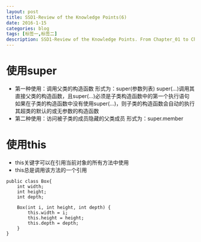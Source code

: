 ```yaml
---
layout: post
title: SSD1-Review of the Knowledge Points(6)
date: 2016-1-15
categories: blog
tags: [标签一,标签二]
description: SSD1-Review of the Knowledge Points. From Chapter_01 to Chapter_09.
---
```


# 使用super
- 第一种使用：调用父类的构造函数
形式为：super(参数列表)
super(…)调用其直接父类的构造函数，且super(…)必须是子类构造函数中的第一个执行语句
如果在子类的构造函数中没有使用super(…)，则子类的构造函数会自动的执行其超类的默认的或无参数的构造函数
- 第二种使用：访问被子类的成员隐藏的父类成员
形式为：super.member

# 使用this
- this关键字可以在引用当前对象的所有方法中使用
- this总是调用该方法的一个引用
```$xslt
public class Box{
	int width;
	int height;
	int depth;

	Box(int i, int height, int depth) { 
		this.width = i;
		this.height = height;
		this.depth = depth;
	} 
} 
```













